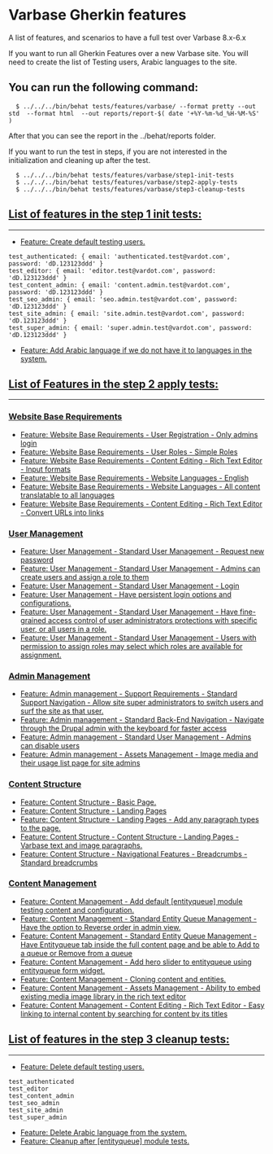 # Varbase Gherkin features

A list of features, and scenarios to have a full test over Varbase 8.x-6.x

If you want to run all Gherkin Features over a new Varbase site.
You will need to create the list of Testing users, Arabic
languages to the site.

## You can run the following command:
```
  $ ../../../bin/behat tests/features/varbase/ --format pretty --out std  --format html  --out reports/report-$( date '+%Y-%m-%d_%H-%M-%S' )
```

After that you can see the report in the ../behat/reports folder.

If you want to run the test in steps, if you are not interested in the
initialization and cleaning up after the test.

```
  $ ../../../bin/behat tests/features/varbase/step1-init-tests
  $ ../../../bin/behat tests/features/varbase/step2-apply-tests
  $ ../../../bin/behat tests/features/varbase/step3-cleanup-tests
```


## [List of features in the step 1 init tests:](/tests/features/varbase/step1-init-tests/) 
--------------------------------------------------------------------------------

* [Feature: Create default testing users.](/tests/features/varbase/step1-init-tests/01-create-default-testing-users.feature)  
```
test_authenticated: { email: 'authenticated.test@vardot.com', password: 'dD.123123ddd' }
test_editor: { email: 'editor.test@vardot.com', password: 'dD.123123ddd' }
test_content_admin: { email: 'content.admin.test@vardot.com', password: 'dD.123123ddd' }
test_seo_admin: { email: 'seo.admin.test@vardot.com', password: 'dD.123123ddd' }
test_site_admin: { email: 'site.admin.test@vardot.com', password: 'dD.123123ddd' }
test_super_admin: { email: 'super.admin.test@vardot.com', password: 'dD.123123ddd' }
```

* [Feature: Add Arabic language if we do not have it to languages in the system.](/tests/features/varbase/step1-init-tests/02-add-arabic.feature)

## [List of Features in the step 2 apply tests:](/tests/features/varbase/step2-apply-tests/)
--------------------------------------------------------------------------------


### [Website Base Requirements](/tests/features/varbase/step2-apply-tests/01-website-base-requirements/)
* [Feature: Website Base Requirements - User Registration - Only admins login](/tests/features/varbase/step2-apply-tests/01-website-base-requirements/01-01-user-registration_only-admins-login.feature)
* [Feature: Website Base Requirements - User Roles - Simple Roles](/tests/features/varbase/step2-apply-tests/01-website-base-requirements/01-02-user-roles.feature)
* [Feature: Website Base Requirements - Content Editing - Rich Text Editor - Input formats](/tests/features/varbase/step2-apply-tests/01-website-base-requirements/01-03-input-formats.feature)
* [Feature: Website Base Requirements - Website Languages - English](/tests/features/varbase/step2-apply-tests/01-website-base-requirements/01-04-website-languages_english.feature)
* [Feature: Website Base Requirements - Website Languages - All content translatable to all languages](/tests/features/varbase/step2-apply-tests/01-website-base-requirements/01-05-translatable-content-types-to-all-languages.feature)
* [Feature: Website Base Requirements - Content Editing - Rich Text Editor - Convert URLs into links](/tests/features/varbase/step2-apply-tests/01-website-base-requirements/01-06-convert-urls-links.feature)

### [User Management](/tests/features/varbase/step2-apply-tests/02-user-management/)
* [Feature: User Management - Standard User Management - Request new password](/tests/features/varbase/step2-apply-tests/02-user-management/02-01-request-new-password.feature)
* [Feature: User Management - Standard User Management - Admins can create users and assign a role to them](/tests/features/varbase/step2-apply-tests/02-user-management/02-02-admins-can-create-users-and-assign-role-them.feature)
* [Feature: User Management - Standard User Management - Login](/tests/features/varbase/step2-apply-tests/02-user-management/02-03-user-login.feature)
* [Feature: User Management - Have persistent login options and configurations.](/tests/features/varbase/step2-apply-tests/02-user-management/02-04-persistent-login.feature)
* [Feature: User Management - Standard User Management - Have fine-grained access control of user administrators protections with specific user, or all users in a role.](/tests/features/varbase/step2-apply-tests/02-user-management/02-05-user-protect.feature)
* [Feature: User Management - Standard User Management - Users with permission to assign roles may select which roles are available for assignment.](/tests/features/varbase/step2-apply-tests/02-user-management/02-06-role-assign.feature)

### [Admin Management](/tests/features/varbase/step2-apply-tests/03-admin-management/)
* [Feature: Admin management - Support Requirements - Standard Support Navigation - Allow site super administrators to switch users and surf the site as that user.](/tests/features/varbase/step2-apply-tests/03-admin-management/03-01-allows-site-administrators-to-masquerade-by-switching-users.feature)
* [Feature: Admin management - Standard Back-End Navigation - Navigate through the Drupal admin with the keyboard for faster access](/tests/features/varbase/step2-apply-tests/03-admin-management/03-02-navigate-through-drupal-admin-keyboard.feature)
* [Feature: Admin management - Standard User Management - Admins can disable users](/tests/features/varbase/step2-apply-tests/03-admin-management/03-03-admins-can-disable-users.feature)
* [Feature: Admin management - Assets Management - Image media and their usage list page for site admins](/tests/features/varbase/step2-apply-tests/03-admin-management/03-04-image-media-and-their-usage-list-page-for-admins.feature)

### [Content Structure](/tests/features/varbase/step2-apply-tests/04-content-structure/)
* [Feature: Content Structure - Basic Page.](/tests/features/varbase/step2-apply-tests/04-content-structure/04-01-basic-page-permissions.feature)
* [Feature: Content Structure - Landing Pages](/tests/features/varbase/step2-apply-tests/04-content-structure/04-02-landing-page-permissions.feature)
* [Feature: Content Structure - Landing Pages - Add any paragraph types to the page.](/tests/features/varbase/step2-apply-tests/04-content-structure/04-03-landing-page_add-any-paragraph-type-to-the-page.feature)
* [Feature: Content Structure - Content Structure - Landing Pages - Varbase text and image paragraphs.](/tests/features/varbase/step2-apply-tests/04-content-structure/04-04-landing-page_text-and-image-paragraphs.feature)
* [Feature: Content Structure - Navigational Features - Breadcrumbs - Standard breadcrumbs](/tests/features/varbase/step2-apply-tests/04-content-structure/04-05-standard-bredcrumbs.feature)

### [Content Management](/tests/features/varbase/step2-apply-tests/05-content-management/)
* [Feature: Content Management - Add default [entityqueue] module testing content and configuration.](/tests/features/varbase/step2-apply-tests/04-content-structure/05-00-add-default-entityqueue-testing-content-and-config.feature)
* [Feature: Content Management - Standard Entity Queue Management - Have the option to Reverse order in admin view.](/tests/features/varbase/step2-apply-tests/04-content-structure/05-01-entityqueue-reverse-order-in-admin-view.feature)
* [Feature: Content Management - Standard Entity Queue Management - Have Entityqueue tab inside the full content page and be able to Add to a queue or Remove from a queue](/tests/features/varbase/step2-apply-tests/04-content-structure/05-02-entityqueue-tab-for-content-types.feature)
* [Feature: Content Management - Add hero slider to entityqueue using entityqueue form widget.](/tests/features/varbase/step2-apply-tests/04-content-structure/05-03-add-hero-slider-to-entityqueue-using-entityqueue-form-widget.feature)
* [Feature: Content Management - Cloning content and entities.](/tests/features/varbase/step2-apply-tests/04-content-structure/05-04-cloning-content-and-entities.feature)
* [Feature: Content Management - Assets Management - Ability to embed existing media image library in the rich text editor](/tests/features/varbase/step2-apply-tests/04-content-structure/05-05-embed-existing-media-image-library.feature)
* [Feature: Content Management - Content Editing - Rich Text Editor - Easy linking to internal content by searching for content by its titles](/tests/features/varbase/step2-apply-tests/04-content-structure/05-06-easy-linking-internal-content-searching-content-by-its-titles.feature)


## [List of features in the step 3 cleanup tests:](/tests/features/varbase/step3-cleanup-tests/)
--------------------------------------------------------------------------------

* [Feature: Delete default testing users.](/tests/features/varbase/step3-cleanup-tests/01-delete-default-testing-users.feature)
```
test_authenticated
test_editor
test_content_admin
test_seo_admin
test_site_admin
test_super_admin
```

* [Feature: Delete Arabic language from the system.](/tests/features/varbase/step3-cleanup-tests/02-delete-arabic.feature)
* [Feature: Cleanup after [entityqueue] module tests.](/tests/features/varbase/step3-cleanup-tests/03-cleanup-after-entityqueue-tests.feature)